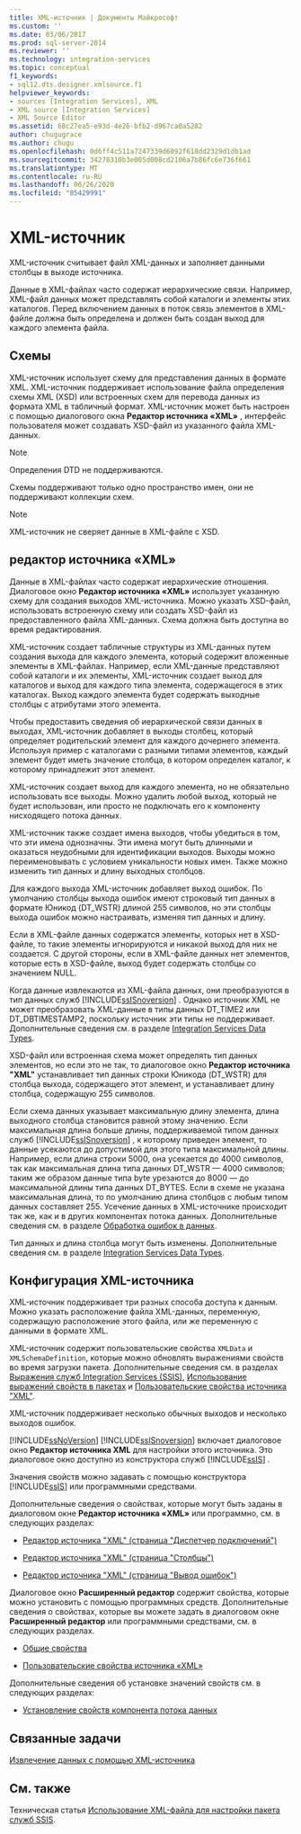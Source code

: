 ```yaml
---
title: XML-источник | Документы Майкрософт
ms.custom: ''
ms.date: 03/06/2017
ms.prod: sql-server-2014
ms.reviewer: ''
ms.technology: integration-services
ms.topic: conceptual
f1_keywords:
- sql12.dts.designer.xmlsource.f1
helpviewer_keywords:
- sources [Integration Services], XML
- XML source [Integration Services]
- XML Source Editor
ms.assetid: 68c27ea5-e93d-4e26-bfb2-d967ca0a5282
author: chugugrace
ms.author: chugu
ms.openlocfilehash: 0d6ff4c511a7247339d6092f618dd2329d1db1ad
ms.sourcegitcommit: 34278310b3e005d008cd2106a7b86fc6e736f661
ms.translationtype: MT
ms.contentlocale: ru-RU
ms.lasthandoff: 06/26/2020
ms.locfileid: "85429991"
---
```

# <a name="xml-source"></a>XML-источник
  XML-источник считывает файл XML-данных и заполняет данными столбцы в выходе источника.  
  
 Данные в XML-файлах часто содержат иерархические связи. Например, XML-файл данных может представлять собой каталоги и элементы этих каталогов. Перед включением данных в поток связь элементов в XML-файле должна быть определена и должен быть создан выход для каждого элемента файла.  
  
## <a name="schemas"></a>Схемы  
 XML-источник использует схему для представления данных в формате XML. XML-источник поддерживает использование файла определения схемы XML (XSD) или встроенных схем для перевода данных из формата XML в табличный формат. XML-источник может быть настроен с помощью диалогового окна **Редактор источника «XML»** , интерфейс пользователя может создавать XSD-файл из указанного файла XML-данных.  
  
> [!NOTE]  
>  Определения DTD не поддерживаются.  
  
 Схемы поддерживают только одно пространство имен, они не поддерживают коллекции схем.  
  
> [!NOTE]  
>  XML-источник не сверяет данные в XML-файле с XSD.  
  
## <a name="xml-source-editor"></a>редактор источника «XML»  
 Данные в XML-файлах часто содержат иерархические отношения. Диалоговое окно **Редактор источника «XML»** использует указанную схему для создания выходов XML-источника. Можно указать XSD-файл, использовать встроенную схему или создать XSD-файл из предоставленного файла XML-данных. Схема должна быть доступна во время редактирования.  
  
 XML-источник создает табличные структуры из XML-данных путем создания выхода для каждого элемента, который содержит вложенные элементы в XML-файлах. Например, если XML-данные представляют собой каталоги и их элементы, XML-источник создает выход для каталогов и выход для каждого типа элемента, содержащегося в этих каталогах. Выход каждого элемента будет содержать выходные столбцы с атрибутами этого элемента.  
  
 Чтобы предоставить сведения об иерархической связи данных в выходах, XML-источник добавляет в выходы столбец, который определяет родительский элемент для каждого дочернего элемента. Используя пример с каталогами с разными типами элементов, каждый элемент будет иметь значение столбца, в котором определен каталог, к которому принадлежит этот элемент.  
  
 XML-источник создает выход для каждого элемента, но не обязательно использовать все выходы. Можно удалить любой выход, который не будет использован, или просто не подключать его к компоненту нисходящего потока данных.  
  
 XML-источник также создает имена выходов, чтобы убедиться в том, что эти имена однозначны. Эти имена могут быть длинными и оказаться неудобными для идентификации выходов. Выходы можно переименовывать с условием уникальности новых имен. Также можно изменить тип данных и длину выходных столбцов.  
  
 Для каждого выхода XML-источник добавляет выход ошибок. По умолчанию столбцы выхода ошибок имеют строковый тип данных в формате Юникод (DT_WSTR) длиной 255 символов, но эти столбцы выхода ошибок можно настраивать, изменяя тип данных и длину.  
  
 Если в XML-файле данных содержатся элементы, которых нет в XSD-файле, то такие элементы игнорируются и никакой выход для них не создается. С другой стороны, если в XML-файле данных нет элементов, которые есть в XSD-файле, выход будет содержать столбцы со значением NULL.  
  
 Когда данные извлекаются из XML-файла данных, они преобразуются в тип данных служб [!INCLUDE[ssISnoversion](../../includes/ssisnoversion-md.md)] . Однако источник XML не может преобразовать XML-данные в типы данных DT_TIME2 или DT_DBTIMESTAMP2, поскольку источник эти типы не поддерживает. Дополнительные сведения см. в разделе [Integration Services Data Types](integration-services-data-types.md).  
  
 XSD-файл или встроенная схема может определять тип данных элементов, но если это не так, то диалоговое окно **Редактор источника "XML"** устанавливает тип данных строки Юникода (DT_WSTR) для столбца выхода, содержащего этот элемент, и устанавливает длину столбца, содержащую 255 символов.  
  
 Если схема данных указывает максимальную длину элемента, длина выходного столбца становится равной этому значению. Если максимальная длина больше длины, поддерживаемой типом данных служб [!INCLUDE[ssISnoversion](../../includes/ssisnoversion-md.md)] , к которому приведен элемент, то данные усекаются до допустимой для этого типа максимальной длины. Например, если длина строки 5000, она усекается до 4000 символов, так как максимальная длина типа данных DT_WSTR — 4000 символов; таким же образом данные типа byte урезаются до 8000 — до максимальной длины типа данных DT_BYTES. Если в схеме не указана максимальная длина, то по умолчанию длина столбцов с любым типом данных составляет 255. Усечение данных в XML-источнике происходит так же, как и в других компонентах потока данных. Дополнительные сведения см. в разделе [Обработка ошибок в данных](error-handling-in-data.md).  
  
 Тип данных и длина столбца могут быть изменены. Дополнительные сведения см. в разделе [Integration Services Data Types](integration-services-data-types.md).  
  
## <a name="configuration-of-the-xml-source"></a>Конфигурация XML-источника  
 XML-источник поддерживает три разных способа доступа к данным. Можно указать расположение файла XML-данных, переменную, содержащую расположение этого файла, или же переменную с данными в формате XML.  
  
 XML-источник содержит пользовательские свойства `XMLData` и `XMLSchemaDefinition`, которые можно обновлять выражениями свойств во время загрузки пакета. Дополнительные сведения см. в разделах [Выражения служб Integration Services (SSIS)](../expressions/integration-services-ssis-expressions.md), [Использование выражений свойств в пакетах](../expressions/use-property-expressions-in-packages.md) и [Пользовательские свойства источника "XML"](xml-source-custom-properties.md).  
  
 XML-источник поддерживает несколько обычных выходов и несколько выходов ошибок.  
  
 [!INCLUDE[ssNoVersion](../../includes/ssnoversion-md.md)] [!INCLUDE[ssISnoversion](../../includes/ssisnoversion-md.md)] включает диалоговое окно **Редактор источника XML** для настройки этого источника. Это диалоговое окно доступно из конструктора служб [!INCLUDE[ssIS](../../includes/ssis-md.md)] .  
  
 Значения свойств можно задавать с помощью конструктора [!INCLUDE[ssIS](../../includes/ssis-md.md)] или программными средствами.  
  
 Дополнительные сведения о свойствах, которые могут быть заданы в диалоговом окне **Редактор источника «XML»** или программно, см. в следующих разделах:  
  
-   [Редактор источника "XML" (страница "Диспетчер подключений")](../xml-source-editor-connection-manager-page.md)  
  
-   [Редактор источника "XML" (страница "Столбцы")](../xml-source-editor-columns-page.md)  
  
-   [Редактор источника "XML" (страница "Вывод ошибок")](../xml-source-editor-error-output-page.md)  
  
 Диалоговое окно **Расширенный редактор** содержит свойства, которые можно установить с помощью программных средств. Дополнительные сведения о свойствах, которые вы можете задать в диалоговом окне **Расширенный редактор** или программными средствами, см. в следующих разделах.  
  
-   [Общие свойства](../common-properties.md)  
  
-   [Пользовательские свойства источника «XML»](xml-source-custom-properties.md)  
  
 Дополнительные сведения об установке значений свойств см. в следующих разделах:  
  
-   [Установление свойств компонента потока данных](set-the-properties-of-a-data-flow-component.md)  
  
## <a name="related-tasks"></a>Связанные задачи  
 [Извлечение данных с помощью XML-источника](xml-source.md)  
  
## <a name="related-content"></a>См. также  
 Техническая статья [Использование XML-файла для настройки пакета служб SSIS](https://www.sqlshack.com/using-xml-file-configure-ssis-package/).  
  
  
